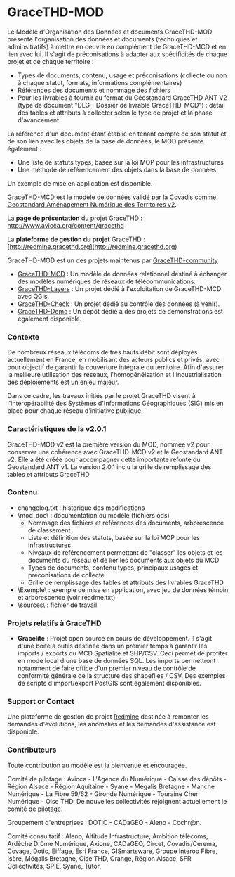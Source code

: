 # GraceTHD-MOD

Le Modèle d'Organisation des Données et documents GraceTHD-MOD présente l'organisation des données et documents (techniques et adminsitratifs) à mettre en oeuvre en complément de GraceTHD-MCD et en lien avec lui. Il s'agit de préconisations à adapter aux spécificités de chaque projet et de chaque territoire :

* Types de documents, contenu, usage et préconisations (collecte ou non à chaque statut, formats, informations complémentaires)
* Références des documents et nommage des fichiers
* Pour les livrables à fournir au format du Géostandard GraceTHD ANT V2 (type de document "DLG - Dossier de livrable GraceTHD-MCD") : détail des tables et attributs à collecter selon le type de projet et la phase d'avancement

La référence d'un document étant établie en tenant compte de son statut et de son lien avec les objets de la base de données, le MOD présente également :

* Une liste de statuts types, basée sur la loi MOP pour les infrastructures
* Une méthode de référencement des objets dans la base de données

Un exemple de mise en application est disponible.


GraceTHD-MCD est le modèle de données validé par la Covadis comme [Geostandard Aménagement Numérique des Territoires v2](http://www.geoinformations.developpement-durable.gouv.fr/standard-covadis-amenagement-numerique-des-a3300.html). 

La **page de présentation** du projet GraceTHD : http://www.avicca.org/content/gracethd

La **plateforme de gestion du projet** GraceTHD : [http://redmine.gracethd.org](http://redmine.gracethd.org)

GraceTHD-MOD est un des projets maintenus par [GraceTHD-community](https://github.com/GraceTHD-community)
* [GraceTHD-MCD](http://gracethd-community.github.io/GraceTHD-MCD/) : Un modèle de données relationnel destiné à échanger des modèles numériques de réseaux de télécommunications. 
* [GraceTHD-Layers](http://gracethd-community.github.io/GraceTHD-Layers/) : Un projet dédié à l'exploitation de GraceTHD-MCD avec QGis.
* [GraceTHD-Check](http://gracethd-community.github.io/GraceTHD-Check/) : Un projet dédié au contrôle des données (à venir).
* [GraceTHD-Demo](http://gracethd-community.github.io/GraceTHD-Demo/) : Un dépôt dédié à des projets de démonstrations est également disponible. 

### Contexte
De nombreux réseaux télécoms de très hauts débit sont déployés actuellement en France, en mobilisant des acteurs publics et privés, avec pour objectif de garantir la couverture intégrale du territoire. Afin d'assurer la meilleure utilisation des réseaux, l'homogénéisation et l'industrialisation des déploiements est un enjeu majeur.

Dans ce cadre, les travaux initiés par le projet GraceTHD visent à l'interopérabilité des Systèmes d'Informations Géographiques (SIG) mis en place pour chaque réseau d'initiative publique.

### Caractéristiques de la v2.0.1
GraceTHD-MOD v2 est la première version du MOD, nommée v2 pour conserver une cohérence avec GraceTHD-MCD v2 et le Geostandard ANT v2. Elle a été créée pour accompagner cette importante refonte du Geostandard ANT v1.
La version 2.0.1 inclu la grille de remplissage des tables et attributs GraceTHD

### Contenu
* changelog.txt : historique des modifications
* \mod_doc\ : documentation du modèle (fichiers ods)
	* Nommage des fichiers et références des documents, arborescence de classement
	* Liste et définition des statuts, basée sur la loi MOP pour les infrastructures
	* Niveaux de référencement permettant de "classer" les objets et les documents du réseau et de lier les documents aux objets du MCD
	* Types de documents, contenu types, principaux usages et préconisations de collecte
	* Grille de remplissage des tables et attributs des livrables GraceTHD
* \Exemple\ : exemple de mise en application, avec jeu de données témoin et arborescence (voir readme.txt)
* \sources\ : fichier de travail


### Projets relatifs à GraceTHD
* **Gracelite** : 
Projet open source en cours de développement. Il s'agit d'une boite à outils destinée dans un premier temps à garantir les imports / exports du MCD Spatialite et SHP/CSV. Ceci permet de profiter en mode local d'une base de données SQL. Les imports permettront notamment de faire office d'un premier niveau de contrôle de conformité générale de la structure des shapefiles / CSV. Des exemples de scripts d'import/export PostGIS sont également disponibles. 


### Support or Contact
Une plateforme de gestion de projet [Redmine](http://redmine.gracethd.org) destinée à remonter les demandes d'évolutions, les anomalies et les demandes d'assistance est disponible. 

### Contributeurs

Toute contribution au modèle est la bienvenue et encouragée. 

Comité de pilotage : Avicca - L'Agence du Numérique - Caisse des dépôts - Région Alsace - Région Aquitaine - Syane - Mégalis Bretagne - Manche Numérique - La Fibre 59/62 - Gironde Numérique - Touraine Cher Numérique - Oise THD. De nouvelles collectivités rejoignent actuellement le comité de pilotage. 

Groupement d'entreprises : DOTIC - CADaGEO - Aleno - Cochr@n.

Comité consultatif : Aleno, Altitude Infrastructure, Ambition télécoms, Ardèche Drôme Numérique, Axione, CADaGEO, Circet, Covadis/Cerema, Covage, Dotic, Eiffage, Esri France, GISmartsware, Groupe Interop Fibre, Isère, Mégalis Bretagne, Oise THD, Orange, Région Alsace, SFR Collectivités, SPIE, Syane, Tutor. 
